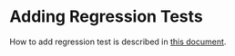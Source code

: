 <!-- SPDX-License-Identifier: CC-BY-4.0 -->
<!-- SPDX-FileCopyrightText: Copyright © VirtualFluids Project contributors, see AUTHORS.md in root folder -->
# Adding Regression Tests

How to add regression test is described in [this document](https://git.rz.tu-bs.de/irmb/VirtualFluids/-/blob/develop/docs/pages/Regression-Tests.md).